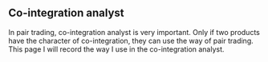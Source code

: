 ## Co-integration analyst

In pair trading, co-integration analyst is very important. Only if two products have the character of co-integration, they can use the way of pair trading. This page I will record the way I use in the co-integration analyst.


